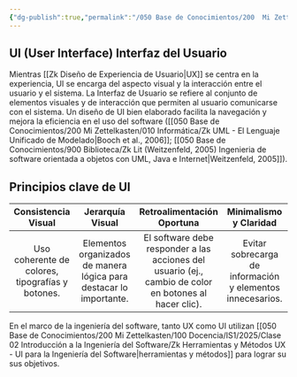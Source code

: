 ```yaml
---
{"dg-publish":true,"permalink":"/050 Base de Conocimientos/200  Mi Zettelkasten/100 Docencia/IS1/2025/Clase 02 Introducción a la Ingeniería del Software/Zk Diseño de Interfaz de Usuario (UI)/","tags":["diseñoUI"]}
---
```


## UI  (User Interface) Interfaz del Usuario
Mientras [[Zk Diseño de Experiencia de Usuario\|UX]] se centra en la experiencia, UI se encarga del aspecto visual y la interacción entre el usuario y el sistema. La Interfaz de Usuario se refiere al conjunto de elementos visuales y de interacción que permiten al usuario comunicarse con el sistema. Un diseño de UI bien elaborado facilita la navegación y mejora la eficiencia en el uso del software ([[050 Base de Conocimientos/200  Mi Zettelkasten/010 Informática/Zk UML - El Lenguaje Unificado de Modelado\|Booch et al., 2006]]; [[050 Base de Conocimientos/900 Biblioteca/Zk Lit (Weitzenfeld, 2005) Ingenieria de software orientada a objetos con UML, Java e Internet\|Weitzenfeld, 2005]]).

## Principios clave de UI

|               Consistencia Visual                |                          Jerarquía Visual                           |                                       Retroalimentación Oportuna                                       |                   Minimalismo y Claridad                   |                            Diseño Responsivo                            |
| :----------------------------------------------: | :-----------------------------------------------------------------: | :----------------------------------------------------------------------------------------------------: | :--------------------------------------------------------: | :---------------------------------------------------------------------: |
| Uso coherente de colores, tipografías y botones. | Elementos organizados de manera lógica para destacar lo importante. | El software debe responder a las acciones del usuario (ej., cambio de color en botones al hacer clic). | Evitar sobrecarga de información y elementos innecesarios. | Adaptabilidad a diferentes dispositivos (móviles, tablets, escritorio). |
En el marco de la ingeniería del software, tanto UX como UI utilizan [[050 Base de Conocimientos/200  Mi Zettelkasten/100 Docencia/IS1/2025/Clase 02 Introducción a la Ingeniería del Software/Zk Herramientas y Métodos UX - UI para la Ingeniería del Software\|herramientas y métodos]] para lograr su sus objetivos.